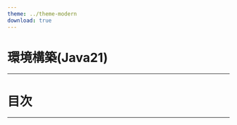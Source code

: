 ```yaml
---
theme: ../theme-modern
download: true
---
```


# 環境構築(Java21)
---
# 目次

<Toc maxDepth="1"></Toc>

---